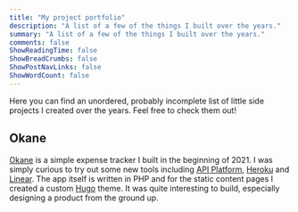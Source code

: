 ```yaml
---
title: "My project portfolio"
description: "A list of a few of the things I built over the years."
summary: "A list of a few of the things I built over the years."
comments: false
ShowReadingTime: false
ShowBreadCrumbs: false
ShowPostNavLinks: false
ShowWordCount: false
---
```


Here you can find an unordered, probably incomplete list of little side projects I created over the years.
Feel free to check them out!

## Okane

[Okane](https://okane.deno.dev) is a simple expense tracker I built in the beginning of 2021. I was simply curious to try out some new tools including [API Platform](https://api-platform.com), [Heroku](https://heroku.com) and [Linear](https://linear.app). The app itself is written in PHP and for the static content pages I created a custom [Hugo](https://gohugo.io) theme. It was quite interesting to build, especially designing a product from the ground up.
